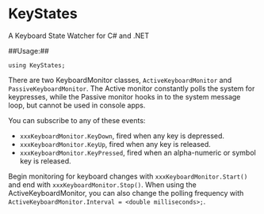 KeyStates
=========

A Keyboard State Watcher for C# and .NET

##Usage:##

`using KeyStates;`

There are two KeyboardMonitor classes, `ActiveKeyboardMonitor` and `PassiveKeyboardMonitor`. The Active monitor constantly polls the system for keypresses, while the Passive monitor hooks in to the system message loop, but cannot be used in console apps.

You can subscribe to any of these events:
* `xxxKeyboardMonitor.KeyDown`, fired when any key is depressed.
* `xxxKeyboardMonitor.KeyUp`, fired when any key is released.
* `xxxKeyboardMonitor.KeyPressed`, fired when an alpha-numeric or symbol key is released.

Begin monitoring for keyboard changes with `xxxKeyboardMonitor.Start()` and end with `xxxKeyboardMonitor.Stop()`. When using the ActiveKeyboardMonitor, you can also change the polling frequency with `ActiveKeyboardMonitor.Interval = <double milliseconds>;`.
